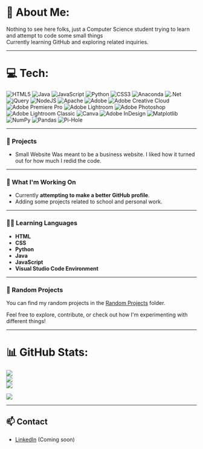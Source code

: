 # 💫 About Me:
Nothing to see here folks, just a Computer Science student trying to learn and attempt to code some small things<br>Currently learning GitHub and exploring related inquiries.

---

# 💻 Tech:
![HTML5](https://img.shields.io/badge/html5-%23E34F26.svg?style=for-the-badge&logo=html5&logoColor=white) ![Java](https://img.shields.io/badge/java-%23ED8B00.svg?style=for-the-badge&logo=openjdk&logoColor=white) ![JavaScript](https://img.shields.io/badge/javascript-%23323330.svg?style=for-the-badge&logo=javascript&logoColor=%23F7DF1E) ![Python](https://img.shields.io/badge/python-3670A0?style=for-the-badge&logo=python&logoColor=ffdd54) ![CSS3](https://img.shields.io/badge/css3-%231572B6.svg?style=for-the-badge&logo=css3&logoColor=white) ![Anaconda](https://img.shields.io/badge/Anaconda-%2344A833.svg?style=for-the-badge&logo=anaconda&logoColor=white) ![.Net](https://img.shields.io/badge/.NET-5C2D91?style=for-the-badge&logo=.net&logoColor=white) ![jQuery](https://img.shields.io/badge/jquery-%230769AD.svg?style=for-the-badge&logo=jquery&logoColor=white) ![NodeJS](https://img.shields.io/badge/node.js-6DA55F?style=for-the-badge&logo=node.js&logoColor=white) ![Apache](https://img.shields.io/badge/apache-%23D42029.svg?style=for-the-badge&logo=apache&logoColor=white) ![Adobe](https://img.shields.io/badge/adobe-%23FF0000.svg?style=for-the-badge&logo=adobe&logoColor=white) ![Adobe Creative Cloud](https://img.shields.io/badge/Adobe%20Creative%20Cloud-DA1F26.svg?style=for-the-badge&logo=Adobe%20Creative%20Cloud&logoColor=white) ![Adobe Premiere Pro](https://img.shields.io/badge/Adobe%20Premiere%20Pro-9999FF.svg?style=for-the-badge&logo=Adobe%20Premiere%20Pro&logoColor=white) ![Adobe Lightroom](https://img.shields.io/badge/Adobe%20Lightroom-31A8FF.svg?style=for-the-badge&logo=Adobe%20Lightroom&logoColor=white) ![Adobe Photoshop](https://img.shields.io/badge/adobe%20photoshop-%2331A8FF.svg?style=for-the-badge&logo=adobe%20photoshop&logoColor=white) ![Adobe Lightroom Classic](https://img.shields.io/badge/Adobe%20Lightroom%20Classic-31A8FF.svg?style=for-the-badge&logo=Adobe%20Lightroom%20Classic&logoColor=white) ![Canva](https://img.shields.io/badge/Canva-%2300C4CC.svg?style=for-the-badge&logo=Canva&logoColor=white) ![Adobe InDesign](https://img.shields.io/badge/Adobe%20InDesign-49021F?style=for-the-badge&logo=adobeindesign&logoColor=FF3366) ![Matplotlib](https://img.shields.io/badge/Matplotlib-%23ffffff.svg?style=for-the-badge&logo=Matplotlib&logoColor=black) ![NumPy](https://img.shields.io/badge/numpy-%23013243.svg?style=for-the-badge&logo=numpy&logoColor=white) ![Pandas](https://img.shields.io/badge/pandas-%23150458.svg?style=for-the-badge&logo=pandas&logoColor=white) ![Pi-Hole](https://img.shields.io/badge/pihole-%2396060C.svg?style=for-the-badge&logo=pi-hole&logoColor=white)

---

### 🚀 Projects
- Small Website
Was meant to be a business website. I liked how it turned out for how much I redid the code.
---
### 🔧 What I'm Working On
- Currently **attempting to make a better GitHub profile**.
- Adding some projects related to school and personal work.

---

### 🧑‍💻 Learning Languages

- **HTML**
- **CSS**
- **Python**
- **Java**
- **JavaScript**
- **Visual Studio Code Environment**

---

### 📂 Random Projects

You can find my random projects in the [Random Projects](./Non-essential%20items/) folder.

Feel free to explore, contribute, or check out how I'm experimenting with different things!

---

# 📊 GitHub Stats:
![](https://github-readme-stats.vercel.app/api?username=FallenOw1&theme=radical&hide_border=false&include_all_commits=true&count_private=false)<br/>
![](https://nirzak-streak-stats.vercel.app/?user=FallenOw1&theme=radical&hide_border=false)<br/>
![](https://github-readme-stats.vercel.app/api/top-langs/?username=FallenOw1&theme=radical&hide_border=false&include_all_commits=true&count_private=false&layout=compact)

[![](https://visitcount.itsvg.in/api?id=FallenOw1&icon=0&color=2)](https://visitcount.itsvg.in)

---

## 📫 Contact

- [LinkedIn](https://linkedin.com/in/your-linkedin) (Coming soon)

